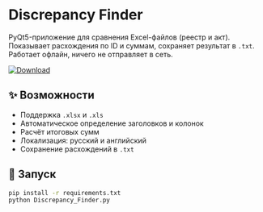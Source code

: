 # Discrepancy Finder

PyQt5-приложение для сравнения Excel-файлов (реестр и акт).  
Показывает расхождения по ID и суммам, сохраняет результат в `.txt`.  
Работает офлайн, ничего не отправляет в сеть.

[![Download](https://img.shields.io/badge/Download-Discrepancy--Finder-blue?style=for-the-badge&logo=github)](https://github.com/ilodezis/discrepancy-finder/releases/download/v1.0.0/Discrepancy_Finder.exe)

## ✨ Возможности

- Поддержка `.xlsx` и `.xls`
- Автоматическое определение заголовков и колонок
- Расчёт итоговых сумм
- Локализация: русский и английский
- Сохранение расхождений в `.txt`

## 🚀 Запуск

```bash
pip install -r requirements.txt
python Discrepancy_Finder.py
